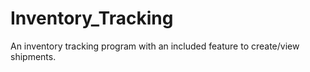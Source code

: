 # Inventory_Tracking
An inventory tracking program with an included feature to create/view shipments.